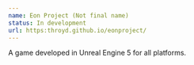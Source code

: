 ```yaml
---
name: Eon Project (Not final name)
status: In development
url: https:throyd.github.io/eonproject/
---
```

A game developed in Unreal Engine 5 for all platforms.
